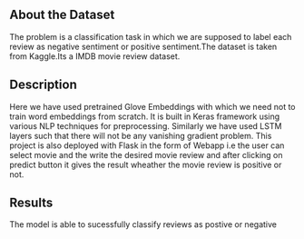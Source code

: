 <h2>About the Dataset</h2>

The problem is a classification task in which we are supposed to label each review as negative sentiment or positive sentiment.The dataset is taken from Kaggle.Its a IMDB movie review dataset.

<h2>Description</h2>

Here we have used pretrained Glove Embeddings with which we need not to train word embeddings from scratch. It is built in Keras framework using various NLP techniques for preprocessing. Similarly we have used LSTM layers such that there will not be any vanishing gradient problem.
This project is also deployed with Flask in the form of Webapp i.e the user can select movie and the write the desired movie review and after clicking on predict button it gives the result wheather the movie review is positive or not.
<h2>Results</h2>

The model is able to sucessfully classify reviews as postive or negative
